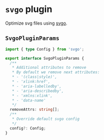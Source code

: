 # `svgo` plugin

Optimize svg files using [svgo](https://github.com/svg/svgo).

## `SvgoPluginParams`

```typescript
import { type Config } from 'svgo';

export interface SvgoPluginParams {
  /**
   * Additional attributes to remove
   * By default we remove next attributes:
   * - '(class|style)',
   * - 'xlink:href',
   * - 'aria-labelledby',
   * - 'aria-describedby',
   * - 'xmlns:xlink',
   * - 'data-name'
   */
  removeAttrs: string[];
  /**
   * Override default svgo config
   */
  config?: Config;
}
```
